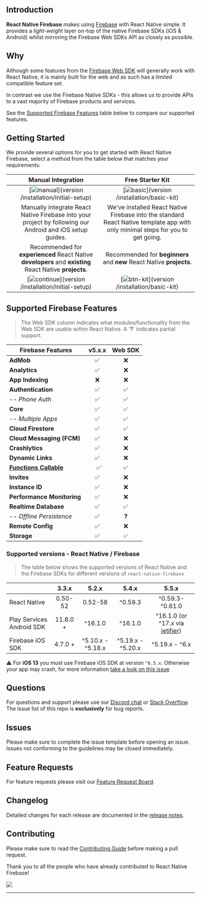 ## Introduction

**React Native Firebase** makes using [Firebase](http://firebase.com) with React Native simple. It provides a _light-weight_ layer on-top of the native Firebase SDKs (iOS & Android) whilst mirroring the Firebase Web SDKs API as closely as possible.

## Why 

Although some features from the [Firebase Web SDK](https://www.npmjs.com/package/firebase) will generally work with React Native, it is mainly built for the web and as such has a limited compatible feature set.

In contrast we use the Firebase Native SDKs - this allows us to provide APIs to a vast majority of Firebase products and services.

See the [Supported Firebase Features](#Supported-Firebase-Features) table below to compare our supported features.

## Getting Started

We provide several options for you to get started with React Native Firebase, select a method from the table below that matches your requirements:

|  | Manual Integration  | Free Starter Kit |
|:---:|:-------------------:|:-----------------:|
|  | [![manual][manual]](version /installation/initial-setup) | [![basic][basic]](version /installation/basic-kit) |
|  | Manually integrate React Native Firebase into your project by following our Android and iOS setup guides. | We've installed React Native Firebase into the standard React Native template app with only minimal steps for you to get going.      |
|  | Recommended for **experienced** React Native **developers** and **existing** React Native **projects**. | Recommended for **beginners** and **new** React Native **projects**. |
|  | [![continue][btn-guide]](version /installation/initial-setup) | [![btn-kit][btn-kit]](version /installation/basic-kit) |


## Supported Firebase Features
> The Web SDK column indicates what modules/functionality from the Web SDK are usable within React Native. A '**?**' indicates partial support.

| Firebase Features          | v5.x.x | Web SDK |
| -------------------------- | :----: | :-----: |
| **AdMob**                  |   ✅   |   ❌   |
| **Analytics**              |   ✅   |   ❌   |
| **App Indexing**           |   ❌   |   ❌   |
| **Authentication**         |   ✅   |   ✅   |
| _-- Phone Auth_            |   ✅   |   ✅   |
| **Core**                   |   ✅   |   ✅   |
|  _-- Multiple Apps_        |   ✅   |   ✅   |
| **Cloud Firestore**        |   ✅   |   ✅   |
| **Cloud Messaging (FCM)**  |   ✅   |   ❌   |
| **Crashlytics**            |   ✅   |   ❌   |
| **Dynamic Links**          |   ✅   |   ❌   |
| **[Functions Callable](https://firebase.googleblog.com/2018/04/launching-cloud-functions-for-firebase-1-0.html?m=1)**              |   ✅   |   ✅   |
| **Invites**                |   ✅   |   ❌   |
| **Instance ID**            |   ✅   |   ❌   |
| **Performance Monitoring** |   ✅   |   ❌   |
| **Realtime Database**      |   ✅   |   ✅   |
| _-- Offline Persistence_   |   ✅   |  **?** |
| **Remote Config**          |   ✅   |   ❌   |
| **Storage**                |   ✅   |   ✅   |


### Supported versions - React Native / Firebase

> The table below shows the supported versions of React Native and the Firebase SDKs for different versions of `react-native-firebase`

|                           |  3.3.x   |       5.2.x        |       5.4.x       |    5.5.x   |
| ------------------------- | :------: | :----------------: | :---------------: |:----------:|
| React Native              | 0.50-52  |      0.52-58       |      ^0.59.3      |   ^0.59.3-^0.61.0  |
| Play Services Android SDK | 11.8.0 + |      ^16.1.0       |      ^16.1.0      |  ^16.1.0 (or ^17.x via [jetifier](https://github.com/mikehardy/jetifier)) |
| Firebase iOS SDK          | 4.7.0 +  |  ^5.10.x -^5.18.x  | ^5.19.x - ^5.20.x | ^5.19.x - ^6.x |

⚠ For **iOS 13** you must use Firebase iOS SDK at version `^6.5.x`. Otherwise your app may crash, for more information [take a look on this issue](https://github.com/invertase/react-native-firebase/issues/2409)

## Questions

For questions and support please use our [Discord chat](https://discord.gg/C9aK28N) or [Stack Overflow](https://stackoverflow.com/questions/tagged/react-native-firebase). The issue list of this repo is **exclusively** for bug reports.

## Issues

Please make sure to complete the issue template before opening an issue. Issues not conforming to the guidelines may be closed immediately.

## Feature Requests

For feature requests please visit our [Feature Request Board](https://boards.invertase.io/react-native-firebase).

## Changelog

Detailed changes for each release are documented in the [release notes](/docs/v5.x.x/release-notes).

## Contributing

Please make sure to read the [Contributing Guide](https://github.com/invertase/react-native-firebase/blob/master/CONTRIBUTING.md) before making a pull request.

Thank you to all the people who have already contributed to React Native Firebase!

<a href="graphs/contributors"><img src="https://opencollective.com/react-native-firebase/contributors.svg?width=890" /></a>

<hr>

[manual]: https://rnfirebase.io/static/media/docs-vector.cb67f7d6.png "Recommended for experienced React Native developers and existing React Native projects."
[basic]: https://rnfirebase.io/static/media/starter-project-vector.e45d010a.png "Recommended for beginners and new React Native projects."
[premium]: https://rnfirebase.io/static/media/premium-kits-vector.dc0245df.png "Recommended for beginners and new React Native projects."
[btn-guide]: https://i.imgur.com/Tmp5hku.png "View the integration guide"
[btn-kit]: https://i.imgur.com/N7GUGXo.png "Go to the basic starter kit repo"
[btn-kits]: https://i.imgur.com/1rmzlpV.png "Go to the basic starter kit repo"
